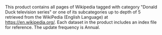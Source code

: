 This product contains all pages of Wikipedia tagged with category "Donald Duck television series" or one of its subcategories up to depth of 5 retrieved from the WikiPedia (English Language) at https://en.wikipedia.org/. Each dataset in the product includes an index file for reference. The update frequency is Annual.